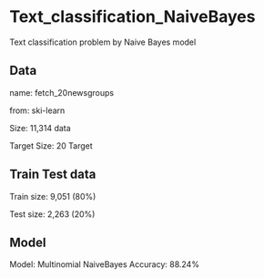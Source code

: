 # Text_classification_NaiveBayes
Text classification problem by Naive Bayes model

## Data
name: fetch_20newsgroups 

from: ski-learn

Size: 11,314 data

Target Size: 20 Target

## Train Test data
Train size: 9,051 (80%)

Test size:  2,263 (20%)

## Model
Model: Multinomial NaiveBayes
Accuracy: 88.24%
